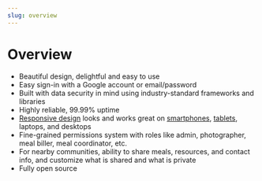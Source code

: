 ```yaml
---
slug: overview
---
```


# Overview

* Beautiful design, delightful and easy to use
* Easy sign-in with a Google account or email/password
* Built with data security in mind using industry-standard frameworks and libraries
* Highly reliable, 99.99% uptime
* [Responsive design](/assets/screenshots/meals-index-mobile.png) looks and works great on [smartphones](/assets/screenshots/view-meal-mobile.png), [tablets](/assets/screenshots/profile-tablet.png), laptops, and desktops
* Fine-grained permissions system with roles like admin, photographer, meal biller, meal coordinator, etc.
* For nearby communities, ability to share meals, resources, and contact info, and customize what is shared and what is private
* Fully open source
